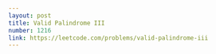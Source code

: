 ```yaml
---
layout: post
title: Valid Palindrome III
number: 1216
link: https://leetcode.com/problems/valid-palindrome-iii
---
```

